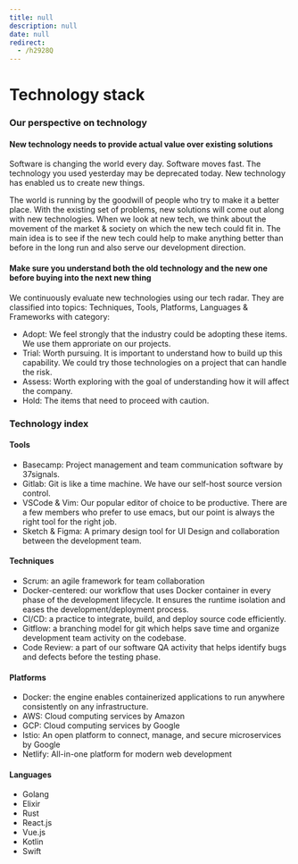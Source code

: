 ```yaml
---
title: null
description: null
date: null
redirect:
  - /h2928Q
---
```


# Technology stack

### Our perspective on technology

#### New technology needs to provide actual value over existing solutions

Software is changing the world every day. Software moves fast. The technology you used yesterday may be deprecated today. New technology has enabled us to create new things.

The world is running by the goodwill of people who try to make it a better place. With the existing set of problems, new solutions will come out along with new technologies. When we look at new tech, we think about the movement of the market & society on which the new tech could fit in. The main idea is to see if the new tech could help to make anything better than before in the long run and also serve our development direction.

#### Make sure you understand both the old technology and the new one before buying into the next new thing

We continuously evaluate new technologies using our tech radar. They are classified into topics: Techniques, Tools, Platforms, Languages & Frameworks with category:

- Adopt: We feel strongly that the industry could be adopting these items. We use them approriate on our projects.
- Trial: Worth pursuing. It is important to understand how to build up this capability. We could try those technologies on a project that can handle the risk.
- Assess: Worth exploring with the goal of understanding how it will affect the company.
- Hold: The items that need to proceed with caution.

### Technology index

#### Tools

- Basecamp: Project management and team communication software by 37signals.
- Gitlab: Git is like a time machine. We have our self-host source version control.
- VSCode & Vim: Our popular editor of choice to be productive. There are a few members who prefer to use emacs, but our point is always the right tool for the right job.
- Sketch & Figma: A primary design tool for UI Design and collaboration between the development team.

#### Techniques

- Scrum: an agile framework for team collaboration
- Docker-centered: our workflow that uses Docker container in every phase of the development lifecycle. It ensures the runtime isolation and eases the development/deployment process.
- CI/CD: a practice to integrate, build, and deploy source code efficiently.
- Gitflow: a branching model for git which helps save time and organize development team activity on the codebase.
- Code Review: a part of our software QA activity that helps identify bugs and defects before the testing phase.

#### Platforms

- Docker: the engine enables containerized applications to run anywhere consistently on any infrastructure.
- AWS: Cloud computing services by Amazon
- GCP: Cloud computing services by Google
- Istio: An open platform to connect, manage, and secure microservices by Google
- Netlify: All-in-one platform for modern web development

#### Languages

- Golang
- Elixir
- Rust
- React.js
- Vue.js
- Kotlin
- Swift
